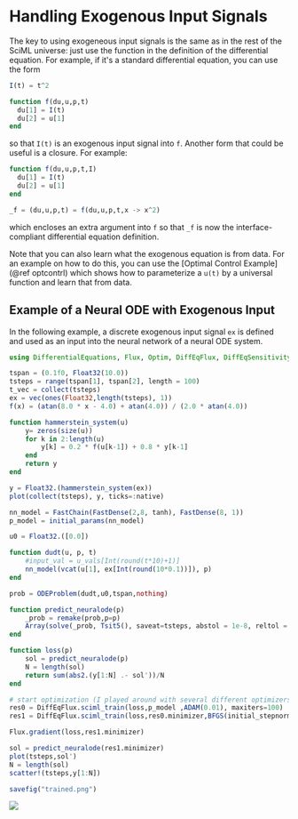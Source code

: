 # Handling Exogenous Input Signals

The key to using exogeneous input signals is the same as in the rest of the
SciML universe: just use the function in the definition of the differential
equation. For example, if it's a standard differential equation, you can
use the form

```julia
I(t) = t^2

function f(du,u,p,t)
  du[1] = I(t)
  du[2] = u[1]
end
```

so that `I(t)` is an exogenous input signal into `f`. Another form that could be
useful is a closure. For example:

```julia
function f(du,u,p,t,I)
  du[1] = I(t)
  du[2] = u[1]
end

_f = (du,u,p,t) = f(du,u,p,t,x -> x^2)
```

which encloses an extra argument into `f` so that `_f` is now the interface-compliant
differential equation definition.

Note that you can also learn what the exogenous equation is from data. For an
example on how to do this, you can use the [Optimal Control Example](@ref optcontrl)
which shows how to parameterize a `u(t)` by a universal function and learn that
from data.

## Example of a Neural ODE with Exogenous Input

In the following example, a discrete exogenous input signal `ex` is defined and
used as an input into the neural network of a neural ODE system.

```julia
using DifferentialEquations, Flux, Optim, DiffEqFlux, DiffEqSensitivity, Plots

tspan = (0.1f0, Float32(10.0))
tsteps = range(tspan[1], tspan[2], length = 100)
t_vec = collect(tsteps)
ex = vec(ones(Float32,length(tsteps), 1))
f(x) = (atan(8.0 * x - 4.0) + atan(4.0)) / (2.0 * atan(4.0))

function hammerstein_system(u)
    y= zeros(size(u))
    for k in 2:length(u)
        y[k] = 0.2 * f(u[k-1]) + 0.8 * y[k-1]
    end
    return y
end

y = Float32.(hammerstein_system(ex))
plot(collect(tsteps), y, ticks=:native)

nn_model = FastChain(FastDense(2,8, tanh), FastDense(8, 1))
p_model = initial_params(nn_model)

u0 = Float32.([0.0])

function dudt(u, p, t)
    #input_val = u_vals[Int(round(t*10)+1)]
    nn_model(vcat(u[1], ex[Int(round(10*0.1))]), p)
end

prob = ODEProblem(dudt,u0,tspan,nothing)

function predict_neuralode(p)
    _prob = remake(prob,p=p)
    Array(solve(_prob, Tsit5(), saveat=tsteps, abstol = 1e-8, reltol = 1e-6))
end

function loss(p)
    sol = predict_neuralode(p)
    N = length(sol)
    return sum(abs2.(y[1:N] .- sol'))/N
end

# start optimization (I played around with several different optimizers with no success)
res0 = DiffEqFlux.sciml_train(loss,p_model ,ADAM(0.01), maxiters=100)
res1 = DiffEqFlux.sciml_train(loss,res0.minimizer,BFGS(initial_stepnorm=0.01), maxiters=300, allow_f_increases = true)

Flux.gradient(loss,res1.minimizer)

sol = predict_neuralode(res1.minimizer)
plot(tsteps,sol')
N = length(sol)
scatter!(tsteps,y[1:N])

savefig("trained.png")
```

![](https://aws1.discourse-cdn.com/business5/uploads/julialang/original/3X/f/3/f3c2727af36ac20e114fe3c9798e567cc9d22b9e.png)
